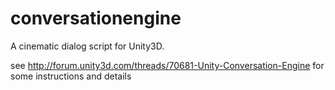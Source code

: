 conversationengine
==================

A cinematic dialog script for Unity3D.

see http://forum.unity3d.com/threads/70681-Unity-Conversation-Engine for some instructions and details
